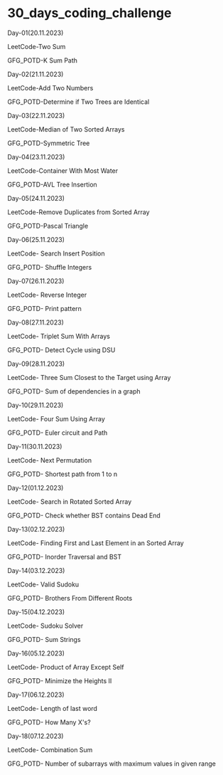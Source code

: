# 30_days_coding_challenge
Day-01(20.11.2023)  

LeetCode-Two Sum

GFG_POTD-K Sum Path

Day-02(21.11.2023)

LeetCode-Add Two Numbers

GFG_POTD-Determine if Two Trees are Identical


Day-03(22.11.2023)

LeetCode-Median of Two Sorted Arrays

GFG_POTD-Symmetric Tree


Day-04(23.11.2023)

LeetCode-Container With Most Water

GFG_POTD-AVL Tree Insertion


Day-05(24.11.2023)

LeetCode-Remove Duplicates from Sorted Array

GFG_POTD-Pascal Triangle


Day-06(25.11.2023)

LeetCode- Search Insert Position

GFG_POTD- Shuffle Integers


Day-07(26.11.2023)

LeetCode- Reverse Integer

GFG_POTD- Print pattern


Day-08(27.11.2023)

LeetCode- Triplet Sum With Arrays

GFG_POTD- Detect Cycle using DSU


Day-09(28.11.2023)

LeetCode- Three Sum Closest to the Target using Array

GFG_POTD- Sum of dependencies in a graph


Day-10(29.11.2023)

LeetCode- Four Sum Using Array

GFG_POTD- Euler circuit and Path


Day-11(30.11.2023)

LeetCode- Next Permutation

GFG_POTD- Shortest path from 1 to n


Day-12(01.12.2023)

LeetCode- Search in Rotated Sorted Array

GFG_POTD- Check whether BST contains Dead End


Day-13(02.12.2023)

LeetCode- Finding First and Last Element in an Sorted Array

GFG_POTD- Inorder Traversal and BST


Day-14(03.12.2023)

LeetCode- Valid Sudoku

GFG_POTD- Brothers From Different Roots


Day-15(04.12.2023)

LeetCode- Sudoku Solver

GFG_POTD- Sum Strings


Day-16(05.12.2023)

LeetCode- Product of Array Except Self

GFG_POTD- Minimize the Heights II

Day-17(06.12.2023)

LeetCode- Length of last word

GFG_POTD- How Many X's?


Day-18(07.12.2023)

LeetCode- Combination Sum

GFG_POTD- Number of subarrays with maximum values in given range
